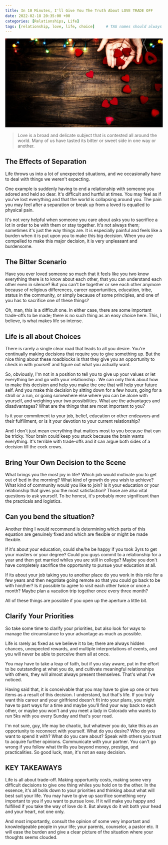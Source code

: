 ```yaml
---
title: In 10 Minutes, I'll Give You The Truth About LOVE TRADE OFF
date: 2022-02-18 20:35:00 +00
categories: [Relationships, Life]
tags: [relationship, love, life, choice]     # TAG names should always be lowercase
---
```


![love-trade-off](/assets/img/love-trade-off.jpg)

> Love is a broad and delicate subject that is contested all around the world. Many of us have tasted its bitter or sweet side in one way or another.

## The Effects of Separation

Life throws us into a lot of unexpected situations, and we occasionally have to deal with things we weren't expecting.


One example is suddenly having to end a relationship with someone you adored and held so dear. It's difficult and hurtful at times. You may feel as if you've lost everything and that the world is collapsing around you. The pain you may feel after a separation or break up from a loved is equalled to physical pain.

It's not very helpful when someone you care about asks you to sacrifice a lot in order to be with them or stay together. It's not always them; sometimes it's just the way things are. It is especially painful and feels like a burden when it is put upon you to make this big decision. When you are compelled to make this major decision, it is very unpleasant and burdensome.

## The Bitter Scenario

Have you ever loved someone so much that it feels like you two know everything there is to know about each other, that you can understand each other even in silence? But you can't be together or see each other anymore because of religious differences, career opportunities, education, tribe, status in the community, or simply because of some principles, and one of you has to sacrifice one of these things?

Oh, man, this is a difficult one. In either case, there are some important trade-offs to be made; there is no such thing as an easy choice here. This, I believe, is what makes life so intense.

## Life is all about Choices

There is rarely a single clear road that leads to all you desire. You're continually making decisions that require you to give something up. But the nice thing about these roadblocks is that they give you an opportunity to check in with yourself and figure out what you actually want.

So, obviously, I'm not in a position to tell you to give up your values or let everything be and go with your relationship . We can only think about how to make this decision and help you make the one that will help your future self. And you make this decision by sitting down for a few hours, going for a stroll or a run, or going somewhere else where you can be alone with yourself, and weighing your two possibilities. What are the advantages and disadvantages? What are the things that are most important to you?

Is it your commitment to your job, belief, education or other endeavors and their fulfillment, or is it your devotion to your current relationship?

And I don't just mean everything that matters most to you because that can be tricky. Your brain could keep you stuck because the brain wants everything. It's terrible with trade-offs and it can argue both sides of a decision till the cock crows.

## Bring Your Own Decision to the Scene

What brings you the most joy in life? Which job would motivate you to get out of bed in the morning? What kind of growth do you wish to achieve? What kind of community would you like to join? Is it your education or your relationship that gives you the most satisfaction? Those are also vital questions to ask yourself. To be honest, it's probably more significant than the practicals and logistics.

## Can you bend the situation?

Another thing I would recommend is determining which parts of this equation are genuinely fixed and which are flexible or might be made flexible.

If it's about your education, could she/he be happy if you took 3yrs to get your masters or your degree? Could you guys commit to a relationship for a year and then get married whiles you are still in college? Maybe you don't have completely sacrifice the opportunity to pursue your education at all.


If its about your job taking you to another place do you work in this role for a few years and then negotiate going remote so that you could go back to be with him/her? Is it possible to agree to visit each other twice or once a month? Maybe plan a vacation trip together once every three month? 

All of these things are possible if you open up the aperture a little bit.


## Clarify Your Priorities

So take some time to clarify your priorities, but also look for ways to manage the circumstance to your advantage as much as possible.

Life is rarely as fixed as we believe it to be; there are always hidden chances, unexpected rewards, and multiple interpretations of events, and you will never be able to perceive them all at once.

You may have to take a leap of faith, but if you stay aware, put in the effort to be outstanding at what you do, and cultivate meaningful relationships with others, they will almost always present themselves. That's what I've noticed.

Having said that, it is conceivable that you may have to give up one or two items as a result of this decision. I understand, but that's life. If you truly want this career and your girlfriend doesn't fit into your plans, you might have to part ways for a time and maybe you'll find your way back to each other, or maybe you won't and you meet a lady in Colorado who wants to run 5ks with you every Sunday and that's your road.

I'm not sure, guy, life may be chaotic, but whatever you do, take this as an opportunity to reconnect with yourself. What do you desire? Who do you want to spend it with? What do you care about? Speak with others you trust to acquire further opinions. Communicate with your partner. You can't go wrong if you follow what thrills you beyond money, prestige, and practicalities. So good luck, man, it's not an easy decision.

## KEY TAKEAWAYS

Life is all about trade-off. Making opportunity costs, making some very difficult decisions to give one thing whiles you hold on to the other. In the essence, it's all boils down to your priorities and thinking about what will best suit your life. You may have to give up sacrifice something very important to you if you want to pursue love. If it will make you happy and fulfilled if you take the way of love do it. But always do it wit both your head and your heart, not one only. 

And most importantly, consult the opinion of some very important and knowledgeable people in your life; your parents, counselor, a pastor etc. It will ease the burden and give a clear picture of the situation where your thoughts seems clouded.